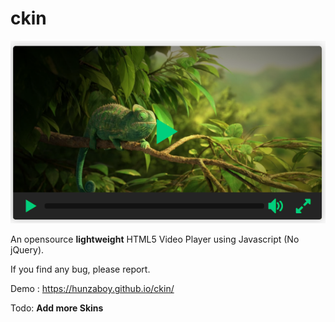 # ckin
<img src="ckin-video-player.png" alt="ckin video player">

An opensource <strong>lightweight</strong> HTML5 Video Player using Javascript (No jQuery).

If you find any bug, please report.

Demo : https://hunzaboy.github.io/ckin/

Todo:
<strong>Add more Skins</strong>

